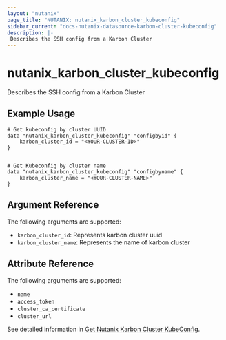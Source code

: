 ```yaml
---
layout: "nutanix"
page_title: "NUTANIX: nutanix_karbon_cluster_kubeconfig"
sidebar_current: "docs-nutanix-datasource-karbon-cluster-kubeconfig"
description: |-
 Describes the SSH config from a Karbon Cluster
---
```


# nutanix_karbon_cluster_kubeconfig

Describes the SSH config from a Karbon Cluster

## Example Usage

```hcl
# Get kubeconfig by cluster UUID
data "nutanix_karbon_cluster_kubeconfig" "configbyid" {
    karbon_cluster_id = "<YOUR-CLUSTER-ID>"
}


# Get Kubeconfig by cluster name
data "nutanix_karbon_cluster_kubeconfig" "configbyname" {
    karbon_cluster_name = "<YOUR-CLUSTER-NAME>"
}
```

## Argument Reference

The following arguments are supported:

* `karbon_cluster_id`: Represents karbon cluster uuid
* `karbon_cluster_name`: Represents the name of karbon cluster

## Attribute Reference

The following arguments are supported:

* `name` 
* `access_token` 
* `cluster_ca_certificate` 
* `cluster_url`

See detailed information in [Get Nutanix Karbon Cluster KubeConfig](https://www.nutanix.dev/api_references/nke/#/1afde071b42be-get-the-kubeconfig-to-access-the-kubernetes-cluster).
